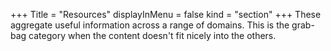 +++
Title = "Resources"
displayInMenu = false
kind = "section"
+++
These aggregate useful information across a range of domains. This is the grab-bag category when the content doesn't fit nicely into the others.
